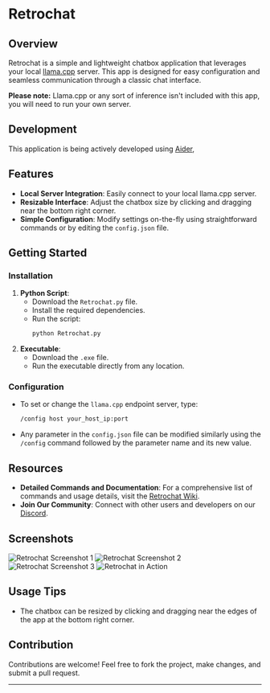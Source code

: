 # Retrochat

## Overview
Retrochat is a simple and lightweight chatbox application that leverages your local [llama.cpp](https://github.com/ggerganov/llama.cpp) server. This app is designed for easy configuration and seamless communication through a classic chat interface.

**Please note:** Llama.cpp or any sort of inference isn't included with this app, you will need to run your own server.

## Development
This application is being actively developed using [Aider](https://aider.chat/),

## Features
- **Local Server Integration**: Easily connect to your local llama.cpp server.
- **Resizable Interface**: Adjust the chatbox size by clicking and dragging near the bottom right corner.
- **Simple Configuration**: Modify settings on-the-fly using straightforward commands or by editing the `config.json` file.

## Getting Started
### Installation
1. **Python Script**:
   - Download the `Retrochat.py` file.
   - Install the required dependencies.
   - Run the script:
     ```bash
     python Retrochat.py
     ```
2. **Executable**:
   - Download the `.exe` file.
   - Run the executable directly from any location.

### Configuration
- To set or change the `llama.cpp` endpoint server, type:
  ```bash
  /config host your_host_ip:port
  ```
- Any parameter in the `config.json` file can be modified similarly using the `/config` command followed by the parameter name and its new value.

## Resources
- **Detailed Commands and Documentation**: For a comprehensive list of commands and usage details, visit the [Retrochat Wiki](https://github.com/DefamationStation/Retrochat/wiki).
- **Join Our Community**: Connect with other users and developers on our [Discord](https://discord.gg/dZxjYNyNth).

## Screenshots
![Retrochat Screenshot 1](https://github.com/DefamationStation/Retrochat/assets/82258900/8cfc0087-aa33-4e58-9903-0abe049387da)
![Retrochat Screenshot 2](https://github.com/DefamationStation/Retrochat/assets/82258900/1ada054d-de2f-4f6d-9eb4-a0a34f3214da)
![Retrochat Screenshot 3](https://github.com/DefamationStation/Retrochat/assets/82258900/f9f9cfa9-e81e-4d3a-963a-6e7eeb3f90d9)
![Retrochat in Action](https://github.com/DefamationStation/Retrochat/assets/82258900/0e0b9b75-3c21-4c94-83ae-e22a0e34fe84)

## Usage Tips
- The chatbox can be resized by clicking and dragging near the edges of the app at the bottom right corner.

## Contribution
Contributions are welcome! Feel free to fork the project, make changes, and submit a pull request.

---
